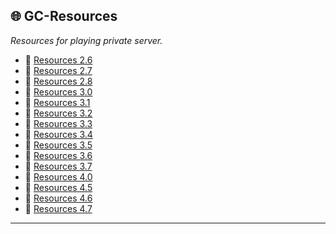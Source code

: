 ## 🌐 **GC-Resources**

*Resources for playing private server.*

- 📁 [Resources 2.6](https://github.com/GesthosNetwork/GC-Resources/tree/2.6) 
- 📁 [Resources 2.7](https://github.com/GesthosNetwork/GC-Resources/tree/2.7)
- 📁 [Resources 2.8](https://github.com/GesthosNetwork/GC-Resources/tree/2.8)
- 📁 [Resources 3.0](https://github.com/GesthosNetwork/GC-Resources/tree/3.0) 
- 📁 [Resources 3.1](https://github.com/GesthosNetwork/GC-Resources/tree/3.1)
- 📁 [Resources 3.2](https://github.com/GesthosNetwork/GC-Resources/tree/3.2)
- 📁 [Resources 3.3](https://github.com/GesthosNetwork/GC-Resources/tree/3.3)
- 📁 [Resources 3.4](https://github.com/GesthosNetwork/GC-Resources/tree/3.4)
- 📁 [Resources 3.5](https://github.com/GesthosNetwork/GC-Resources/tree/3.5)
- 📁 [Resources 3.6](https://github.com/GesthosNetwork/GC-Resources/tree/3.6)
- 📁 [Resources 3.7](https://github.com/GesthosNetwork/GC-Resources/tree/3.7)
- 📁 [Resources 4.0](https://github.com/GesthosNetwork/GC-Resources/tree/4.0)
- 📁 [Resources 4.5](https://github.com/GesthosNetwork/GC-Resources/tree/4.5)
- 📁 [Resources 4.6](https://github.com/GesthosNetwork/GC-Resources/tree/4.6)
- 📁 [Resources 4.7](https://github.com/GesthosNetwork/GC-Resources/tree/4.7)

---

